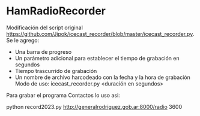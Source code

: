 # HamRadioRecorder
Modificación del script original https://github.com/Jipok/icecast_recorder/blob/master/icecast_recorder.py. 
Se le agrego: 
 * Una barra de progreso
 * Un parámetro adicional para establecer el tiempo de grabación en segundos
 * Tiempo trascurrido de grabación
 * Un nombre de archivo harcodeado con la fecha y la hora de grabación
Modo de uso: icecast_recorder.py <url> <duración en segundos>

Para grabar el programa Contactos lo uso asi:

python record2023.py http://generalrodriguez.gob.ar:8000/radio 3600
